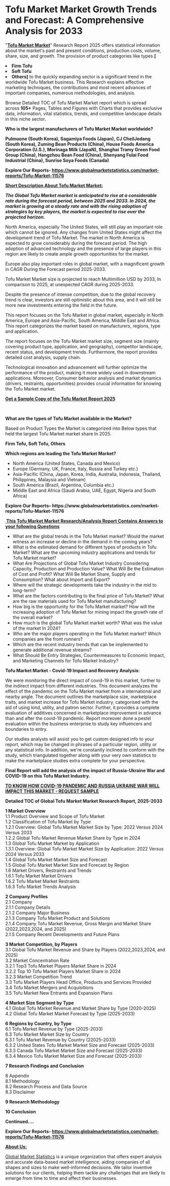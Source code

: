<H1>Tofu Market Market Growth Trends and Forecast: A Comprehensive Analysis for 2033</H1><p>"<strong><a href="https://www.globalmarketstatistics.com/market-reports/Tofu-Market-11576">Tofu Market Market</a></strong>" Research Report 2025 offers statistical information about the market's past and present conditions, production costs, volume, share, size, and growth. The provision of product categories like types&nbsp;<strong>[<li>Firm Tofu<li>Soft Tofu<li>Others]</strong>&nbsp;to the quickly expanding sector is a significant trend in the worldwide Tofu Market business. This Research explains effective marketing techniques, the contributions and most recent advances of important companies, numerous methodologies, and analysis.</p><p>Browse Detailed TOC of Tofu Market Market report which is spread across&nbsp;<strong>105+</strong>&nbsp;Pages, Tables and Figures with Charts that provides exclusive data, information, vital statistics, trends, and competitive landscape details in this niche sector.</p><p><strong>Who is the largest manufacturers of Tofu Market Market worldwide?</strong></p><p><strong>Pulmuone (South Korea), Sagamiya Foods (Japan), CJ CheilJedang (South Korea), Zuming Bean Products (China), House Foods America Corporation (U.S.), Morinaga Milk (JapaN), Shanghai Tramy Green Food Group (China), Hangzhou Bean Food (China), Shenyang Fulai Food Industrial (China), Sunrise Soya Foods (Canada)</strong></p><p><strong>Explore Our Reports-&nbsp;<a href="https://www.globalmarketstatistics.com/market-reports/Tofu-Market-11576">https://www.globalmarketstatistics.com/market-reports/Tofu-Market-11576</a></strong></p><p><strong><u>Short Description About Tofu Market Market:</u></strong></p><p><strong><em>The Global Tofu Market market is anticipated to rise at a considerable rate during the forecast period, between 2025 and 2033. In 2024, the market is growing at a steady rate and with the rising adoption of strategies by key players, the market is expected to rise over the projected horizon.</em></strong></p><p>North America, especially The United States, will still play an important role which cannot be ignored. Any changes from United States might affect the development trend of Tofu Market. The market in North America is expected to grow considerably during the forecast period. The high adoption of advanced technology and the presence of large players in this region are likely to create ample growth opportunities for the market.</p><p>Europe also play important roles in global market, with a magnificent growth in CAGR During the Forecast period 2025-2033.</p><p>Tofu Market Market size is projected to reach Multimillion USD by 2033, In comparison to 2025, at unexpected CAGR during 2025-2033.</p><p>Despite the presence of intense competition, due to the global recovery trend is clear, investors are still optimistic about this area, and it will still be more new investments entering the field in the future.</p><p>This report focuses on the Tofu Market in global market, especially in North America, Europe and Asia-Pacific, South America, Middle East and Africa. This report categorizes the market based on manufacturers, regions, type and application.</p><p>The report focuses on the Tofu Market market size, segment size (mainly covering product type, application, and geography), competitor landscape, recent status, and development trends. Furthermore, the report provides detailed cost analysis, supply chain.</p><p>Technological innovation and advancement will further optimize the performance of the product, making it more widely used in downstream applications. Moreover, Consumer behavior analysis and market dynamics (drivers, restraints, opportunities) provides crucial information for knowing the Tofu Market market.</p><p><strong><u>Get a Sample Copy of the Tofu Market Report 2025</u></strong></p><p>&nbsp;</p><p><strong>What are the types of Tofu Market available in the Market?</strong></p><p>Based on Product Types the Market is categorized into Below types that held the largest Tofu Market market share In 2025.</p><p><strong>Firm Tofu, Soft Tofu, Others</strong></p><p><strong>Which regions are leading the Tofu Market Market?</strong></p><ul><li>North America (United States, Canada and Mexico)</li><li>Europe (Germany, UK, France, Italy, Russia and Turkey etc.)</li><li>Asia-Pacific (China, Japan, Korea, India, Australia, Indonesia, Thailand, Philippines, Malaysia and Vietnam)</li><li>South America (Brazil, Argentina, Columbia etc.)</li><li>Middle East and Africa (Saudi Arabia, UAE, Egypt, Nigeria and South Africa)</li></ul><p><strong>Explore Our Reports&ndash;&nbsp;https://www.globalmarketstatistics.com/market-reports/Tofu-Market-11576</strong></p><p><strong><u>&nbsp;This Tofu Market Market Research/Analysis Report Contains Answers to your following Questions</u></strong></p><ul><li>What are the global trends in the Tofu Market market? Would the market witness an increase or decline in the demand in the coming years?</li><li>What is the estimated demand for different types of products in Tofu Market? What are the upcoming industry applications and trends for Tofu Market market?</li><li>What Are Projections of Global Tofu Market Industry Considering Capacity, Production and Production Value? What Will Be the Estimation of Cost and Profit? What Will Be Market Share, Supply and Consumption? What about Import and Export?</li><li>Where will the strategic developments take the industry in the mid to long-term?</li><li>What are the factors contributing to the final price of Tofu Market? What are the raw materials used for Tofu Market manufacturing?</li><li>How big is the opportunity for the Tofu Market market? How will the increasing adoption of Tofu Market for mining impact the growth rate of the overall market?</li><li>How much is the global Tofu Market market worth? What was the value of the market In 2024?</li><li>Who are the major players operating in the Tofu Market market? Which companies are the front runners?</li><li>Which are the recent industry trends that can be implemented to generate additional revenue streams?</li><li>What Should Be Entry Strategies, Countermeasures to Economic Impact, and Marketing Channels for Tofu Market Industry?</li></ul><p><strong>Tofu Market Market - Covid-19 Impact and Recovery Analysis:</strong></p><p>We were monitoring the direct impact of covid-19 in this market, further to the indirect impact from different industries. This document analyzes the effect of the pandemic on the Tofu Market market from a international and nearby angle. The document outlines the marketplace size, marketplace traits, and market increase for Tofu Market industry, categorised with the aid of using kind, utility, and patron sector. Further, it provides a complete evaluation of additives concerned in marketplace improvement in advance than and after the covid-19 pandemic. Report moreover done a pestel evaluation within the business enterprise to study key influencers and boundaries to entry.</p><p>Our studies analysts will assist you to get custom designed info to your report, which may be changed in phrases of a particular region, utility or any statistical info. In addition, we're constantly inclined to conform with the study, which triangulated together along with your very own statistics to make the marketplace studies extra complete for your perspective.</p><p><strong>Final Report will add the analysis of the impact of Russia-Ukraine War and COVID-19 on this Tofu Market Industry.</strong></p><p><strong><u><a href="https://www.globalmarketstatistics.com/market-reports/Tofu-Market-11576">TO KNOW HOW COVID-19 PANDEMIC AND RUSSIA UKRAINE WAR WILL IMPACT THIS MARKET - REQUEST SAMPLE</a></u></strong></p><p><strong>Detailed TOC of Global Tofu Market Market Research Report, 2025-2033</strong></p><p><strong>1 Market Overview</strong><br /> 1.1 Product Overview and Scope of Tofu Market<br /> 1.2 Classification of Tofu Market by Type<br /> 1.2.1 Overview: Global Tofu Market Market Size by Type: 2022&nbsp;Versus 2024 Versus 2033<br /> 1.2.2 Global Tofu Market Revenue Market Share by Type in 2024<br /> 1.3 Global Tofu Market Market by Application<br /> 1.3.1 Overview: Global Tofu Market Market Size by Application: 2022&nbsp;Versus 2024 Versus 2033<br /> 1.4 Global Tofu Market Market Size and Forecast<br /> 1.5 Global Tofu Market Market Size and Forecast by Region<br /> 1.6 Market Drivers, Restraints and Trends<br /> 1.6.1 Tofu Market Market Drivers<br /> 1.6.2 Tofu Market Market Restraints<br /> 1.6.3 Tofu Market Trends Analysis</p><p><strong>2 Company Profiles</strong><br /> 2.1 Company<br /> 2.1.1 Company Details<br /> 2.1.2 Company Major Business<br /> 2.1.3 Company Tofu Market Product and Solutions<br /> 2.1.4 Company Tofu Market Revenue, Gross Margin and Market Share (2022,2023,2024, and 2025)<br /> 2.1.5 Company Recent Developments and Future Plans</p><p><strong>3 Market Competition, by Players</strong><br /> 3.1 Global Tofu Market Revenue and Share by Players (2022,2023,2024, and 2025)<br /> 3.2 Market Concentration Rate<br /> 3.2.1 Top3 Tofu Market Players Market Share in 2024<br /> 3.2.2 Top 10 Tofu Market Players Market Share in 2024<br /> 3.2.3 Market Competition Trend<br /> 3.3 Tofu Market Players Head Office, Products and Services Provided<br /> 3.4 Tofu Market Mergers and Acquisitions<br /> 3.5 Tofu Market New Entrants and Expansion Plans</p><p><strong>4 Market Size Segment by Type</strong><br /> 4.1 Global Tofu Market Revenue and Market Share by Type (2020-2025)<br /> 4.2 Global Tofu Market Market Forecast by Type (2025-2033)</p><p><strong>6 Regions by Country, by Type</strong><br /> 6.1 Tofu Market Revenue by Type (2025-2033)<br /> 6.3 Tofu Market Market Size by Country<br /> 6.3.1 Tofu Market Revenue by Country (22025-2033)<br /> 6.3.2 United States Tofu Market Market Size and Forecast (2025-2033)<br /> 6.3.3 Canada Tofu Market Market Size and Forecast (2025-2033)<br /> 6.3.4 Mexico Tofu Market Market Size and Forecast (2025-2033)</p><p><strong>7 Research Findings and Conclusion</strong></p><p>8 Appendix<br /> 8.1 Methodology<br /> 8.2 Research Process and Data Source<br /> 8.3 Disclaimer</p><p><strong>9 Research Methodology</strong></p><p><strong>10 Conclusion</strong></p><p><strong>Continued&hellip;.</strong></p><p><strong>Explore Our Reports-&nbsp;<a href="https://www.globalmarketstatistics.com/market-reports/Tofu-Market-11576">https://www.globalmarketstatistics.com/market-reports/Tofu-Market-11576</a></strong></p><p><strong><u>About Us:</u></strong></p><p><a href="https://www.globalmarketstatistics.com/">Global Market Statistics</a> is a unique organization that offers expert analysis and accurate data-based market intelligence, aiding companies of all shapes and sizes to make well-informed decisions. We tailor inventive solutions for our clients, helping them tackle any challenges that are likely to emerge from time to time and affect their businesses.</p><p>&nbsp;</p>
